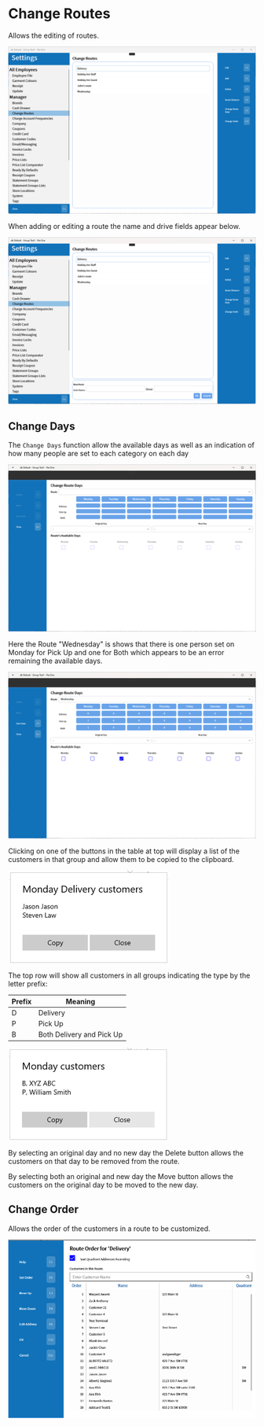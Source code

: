 # Change Routes

Allows the editing of routes.

![Change Routes](/.attachments/Documentation/ChangeRoutes.png "Change Routes")

When adding or editing a route the name and drive fields appear below.

![Add/Edit](/.attachments/Documentation/ChangeRoutes-AddEdit.png "Add/Edit")

## Change Days

The `Change Days` function allow the available days as well as an indication of how many people are set to each category on each day

![Change Days](/.attachments/Documentation/ChangeRoutes-ChangeDays.png "Change Days")

Here the Route "Wednesday" is shows that there is one person set on Monday for Pick Up and one for Both which appears to be an error remaining the available days.

![Wednesday](/.attachments/Documentation/ChangeRoutes-Wednesday.png "Wednesday")

Clicking on one of the buttons in the table at top will display a list of the customers in that group and allow them to be copied to the clipboard. 

![Customer List](/.attachments/Documentation/ChangeRoutes-CustomersList.png "Customer List")

The top row will show all customers in all groups indicating the type by the letter prefix:

| Prefix | Meaning |
| --- | --- |
| D | Delivery |
| P | Pick Up |
| B | Both Delivery and Pick Up |

![Customer List — All Types](/.attachments/Documentation/ChangeRoutes-CustomersList-AllTypes.png "Customer List — All Types")

By selecting an original day and no new day the Delete button allows the customers on that day to be removed from the route.

By selecting both an original and new day the Move button allows the customers on the original day to be moved to the new day.

## Change Order

Allows the order of the customers in a route to be customized.

![Change Order](/.attachments/Documentation/ChangeRoutes-ChangeOrder.png "Change Order")